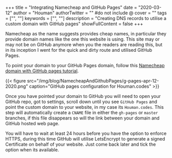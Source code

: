 +++
title = "Integrating Namecheap and GitHub Pages"
date = "2020-03-12"
author = "Houman"
authorTwitter = "" #do not include @
cover = ""
tags = ["", ""]
keywords = ["", ""]
description = "Creating DNS records to utilise a custom domain with GitHub pages"
showFullContent = false
+++

Namecheap as the name suggests provides cheap names, in particular they provide domain names like the one this website is using. This site may or may not be on GitHub anymore when you the readers are reading this, but in its inception I went for the quick and dirty route and utilised GitHub Pages.

To point your domain to your GitHub Pages domain, follow this [Namecheap domain with GitHub pages tutorial](https://www.namecheap.com/support/knowledgebase/article.aspx/9645/2208/how-do-i-link-my-domain-to-github-pages).

{{< figure src="/img/blog/NamecheapAndGithubPages/g-pages-apr-12-2020.png" caption="GitHub pages configuration for Houman.codes" >}}

Once you have pointed your domain to GitHub you will need to open your GitHub repo, got to settings, scroll down until you see `GitHub Pages` and point the custom domain to your website, in my case its `Houman.codes`. This step will automatically create a `CNAME` file in either the `gh-pages` or `master` branches, if this file disappears so will the link between your domain and GitHub hosted web page.

You will have to wait at least 24 hours before you have the option to enforce HTTPS, during this time GitHub will utilise LetsEncrypt to generate a signed Certificate on behalf of your website. Just come back later and tick the option when its available.




